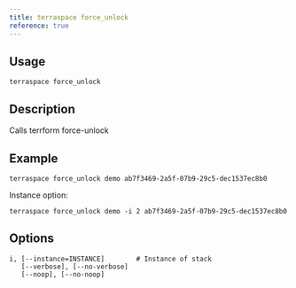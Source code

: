 ```yaml
---
title: terraspace force_unlock
reference: true
---
```


## Usage

    terraspace force_unlock

## Description

Calls terrform force-unlock

## Example

    terraspace force_unlock demo ab7f3469-2a5f-07b9-29c5-dec1537ec8b0

Instance option:

    terraspace force_unlock demo -i 2 ab7f3469-2a5f-07b9-29c5-dec1537ec8b0


## Options

```
i, [--instance=INSTANCE]        # Instance of stack
   [--verbose], [--no-verbose]  
   [--noop], [--no-noop]        
```

